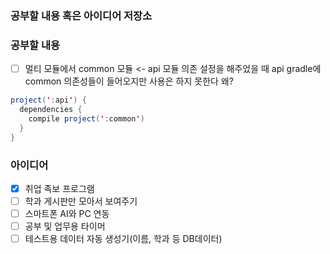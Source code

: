 ### 공부할 내용 혹은 아이디어 저장소

### 공부할 내용

- [ ] 멀티 모듈에서 common 모듈 <- api 모듈 의존 설정을 해주었을 때 api gradle에 common 의존성들이 들어오지만 사용은 하지 못한다 왜?
```java
project(':api') {
  dependencies {
    compile project(':common')
  }
}
```

### 아이디어

- [x] 취업 족보 프로그램
- [ ] 학과 게시판만 모아서 보여주기
- [ ] 스마트폰 AI와 PC 연동
- [ ] 공부 및 업무용 타이머
- [ ] 테스트용 데이터 자동 생성기(이름, 학과 등 DB데이터)